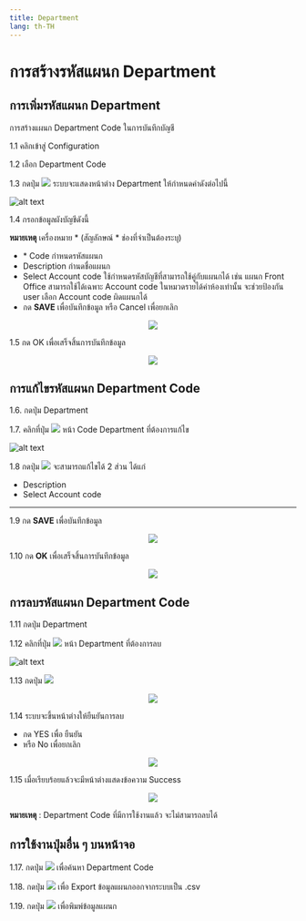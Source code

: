 ```yaml
---
title: Department
lang: th-TH
---
```


# การสร้างรหัสแผนก Department

## การเพิ่มรหัสแผนก Department

การสร้างแผนก Department Code ในการบันทึกบัญชี

1.1 คลิกเข้าสู่ Configuration

1.2 เลือก Department Code

1.3 กดปุ่ม <img src="../public/add_icon.png" style="display: inline-block;" /> ระบบจะแสดงหน้าต่าง Department ให้กำหนดค่าดังต่อไปนี้

![alt text](image-30.png)

1.4 กรอกข้อมูลผังบัญชีดังนี้

**หมายเหตุ** เครื่องหมาย <span class="asterisk">\*</span>
(สัญลักษณ์ \* ช่องที่จำเป็นต้องระบุ)

- <span class="asterisk">\*</span> Code กำหนดรหัสแผนก
- Description กำนดชื่อแผนก
- Select Account code ใช้กำหนดรหัสบัญชีที่สามารถใช้คู่กับแผนกได้ เช่น แผนก Front Office สามารถใช้ได้เฉพาะ Account code ในหมวดรายได้ค่าห้องเท่านั้น
  จะช่วยป้องกัน user เลือก Account code ผิดแผนกได้
- กด **<span class="btn">SAVE</span>** เพื่อบันทึกข้อมูล หรือ Cancel เพื่อยกเลิก

<p align="center">
    <img src="./image-31.png"  />
</p>

1.5 กด OK เพื่อเสร็จสิ้นการบันทึกข้อมูล

<p align="center">
    <img src="./image-18.png"  />
</p>

## การแก้ไขรหัสแผนก Department Code

1.6. กดปุ่ม Department

1.7. คลิกที่ปุ่ม <img src="./visibility.png" style="display: inline-block;" /> หน้า Code Department ที่ต้องการแก้ไข

![alt text](image-32.png)

1.8 กดปุ่ม <img src="../public/edit_icon.png" style="display: inline-block;" /> จะสามารถแก้ไขได้ 2 ส่วน ได้แก่

- Description
- Select Account code

---

1.9 กด **<span class="btn">SAVE</span>** เพื่อบันทึกข้อมูล

<p align="center">
    <img src="./image-33.png"  />
</p>

1.10 กด **<span class="btn">OK</span>** เพื่อเสร็จสิ้นการบันทึกข้อมูล

<p align="center">
    <img src="./image-18.png"  />
</p>

## การลบรหัสแผนก Department Code

1.11 กดปุ่ม Department

1.12 คลิกที่ปุ่ม <img src="./visibility.png" style="display: inline-block;" /> หน้า Department ที่ต้องการลบ

![alt text](image-34.png)

1.13 กดปุ่ม <img src="../public/del_icon.png" style="display: inline-block;" />

<p align="center">
    <img src="./image-35.png"  />
</p>

1.14 ระบบจะขึ้นหน้าต่างให้ยืนยันการลบ

- กด YES เพื่อ ยืนยัน
- หรือ No เพื่อยกเลิก

<p align="center">
    <img src="./image-23.png"  />
</p>

1.15 เมื่อเรียบร้อยแล้วจะมีหน้าต่างแสดงข้อความ Success

<p align="center">
    <img src="./image-18.png"  />
</p>

**หมายเหตุ** : Department Code ที่มีการใช้งานแล้ว จะไม่สามารถลบได้

## การใช้งานปุ่มอื่น ๆ บนหน้าจอ

1.17. กดปุ่ม <img src="../public/search_icon.svg" style="display: inline-block;" /> เพื่อค้นหา Department Code

1.18. กดปุ่ม <img src="../public/cloud_download_icon.svg" style="display: inline-block;" /> เพื่อ Export ข้อมูลแผนกออกจากระบบเป็น .csv

1.19. กดปุ่ม <img src="../public/print_icon.svg" style="display: inline-block;" /> เพื่อพิมพ์ข้อมูลแผนก
